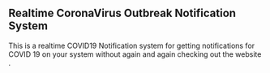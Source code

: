 ## Realtime CoronaVirus Outbreak Notification System
This is a realtime COVID19 Notification system for getting notifications for COVID 19 on your system without again and again checking out the website .
